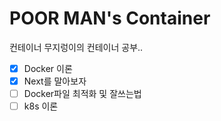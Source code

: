 # POOR MAN's Container

컨테이너 무지렁이의 컨테이너 공부..

- [x] Docker 이론
- [x] Next를 말아보자
- [ ] Docker파일 최적화 및 잘쓰는법
- [ ] k8s 이론
